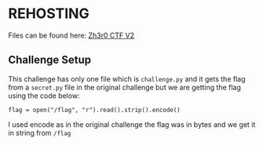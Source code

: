 # REHOSTING

Files can be found here: [Zh3r0 CTF V2](https://github.com/zh3r0/zh3r0-ctf/tree/main/V2/crypto/chaos)

## Challenge Setup
This challenge has only one file which is `challenge.py` and it gets the flag from a `secret.py` file in the original challenge but we are getting the flag using the code below:

```
flag = open("/flag", "r").read().strip().encode()
```

I used encode as in the original challenge the flag was in bytes and we get it in string from `/flag`